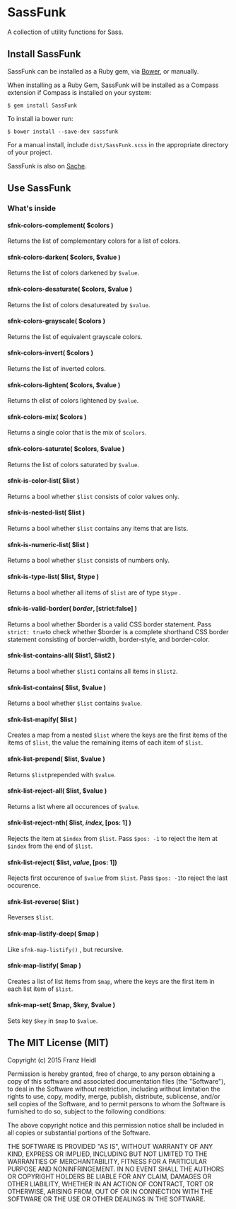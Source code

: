 # SassFunk

A collection of utility functions for Sass.

## Install SassFunk

SassFunk can be installed as a Ruby gem, via [Bower](http://bower.io), or manually.

When installing as a Ruby Gem, SassFunk will be installed as a Compass extension if Compass is installed on your system:

    $ gem install SassFunk
    
    
To install ia bower run:

	$ bower install --save-dev sassfunk
	
For a manual install, include `dist/SassFunk.scss` in the appropriate directory of your project.

SassFunk is also on [Sache](http://sache.in).



## Use SassFunk

### What's inside

#### sfnk-colors-complement( $colors )
Returns the list of complementary colors for a list of colors.

#### sfnk-colors-darken( $colors, $value )
Returns the list of colors darkened by `$value`.

#### sfnk-colors-desaturate( $colors, $value )
Returns the list of colors desatureated by `$value`.

#### sfnk-colors-grayscale( $colors )
Returns the list of equivalent grayscale colors.

#### sfnk-colors-invert( $colors )
Returns the list of inverted colors.

#### sfnk-colors-lighten( $colors, $value )
Returns th elist of colors lightened by `$value`.

#### sfnk-colors-mix( $colors )
Returns a single color that is the mix of `$colors`.

#### sfnk-colors-saturate( $colors, $value )
Returns the list of colors saturated by `$value`.

#### sfnk-is-color-list( $list )
Returns a bool whether `$list` consists of color values only.

#### sfnk-is-nested-list( $list )
Returns a bool whether `$list` contains any items that are lists.

#### sfnk-is-numeric-list( $list )
Returns a bool whether `$list` consists of numbers only.

#### sfnk-is-type-list( $list, $type )
Returns a bool whether all items of `$list` are of type `$type` .

#### sfnk-is-valid-border( $border, [$strict:false] )
Returns a bool whether $border is a valid CSS border statement. Pass `strict: true`to check whether $border is a complete shorthand CSS border statement consisting of border-width, border-style, and border-color.

#### sfnk-list-contains-all( $list1, $list2 )
Returns a bool whether `$list1` contains all items in `$list2`.

#### sfnk-list-contains( $list, $value )
Returns a bool whether `$list` contains `$value`.

#### sfnk-list-mapify( $list )
Creates a map from a nested `$list` where the keys are the first items of the items of `$list`, the value the remaining items of each item of `$list`.

#### sfnk-list-prepend( $list, $value )
Returns `$list`prepended with `$value`.

#### sfnk-list-reject-all( $list, $value )
Returns a list where all occurences of `$value`.

#### sfnk-list-reject-nth( $list, $index, [$pos: 1] )
Rejects the item at `$index` from `$list`. Pass `$pos: -1` to reject the item at `$index` from the end of `$list`.

#### sfnk-list-reject( $list, $value, [$pos: 1])
Rejects first occurence of `$value` from `$list`. Pass `$pos: -1`to reject the last occurence.

#### sfnk-list-reverse( $list )
Reverses `$list`.

#### sfnk-map-listify-deep( $map )
Like `sfnk-map-listify()` , but recursive.

#### sfnk-map-listify( $map )
Creates a list of list items from `$map`, where the keys are the first item in each list item of `$list`.

#### sfnk-map-set( $map, $key, $value )
Sets key `$key` in `$map` to `$value`.


The MIT License (MIT)
---


Copyright (c) 2015 Franz Heidl

Permission is hereby granted, free of charge, to any person obtaining a copy
of this software and associated documentation files (the "Software"), to deal
in the Software without restriction, including without limitation the rights
to use, copy, modify, merge, publish, distribute, sublicense, and/or sell
copies of the Software, and to permit persons to whom the Software is
furnished to do so, subject to the following conditions:

The above copyright notice and this permission notice shall be included in
all copies or substantial portions of the Software.

THE SOFTWARE IS PROVIDED "AS IS", WITHOUT WARRANTY OF ANY KIND, EXPRESS OR
IMPLIED, INCLUDING BUT NOT LIMITED TO THE WARRANTIES OF MERCHANTABILITY,
FITNESS FOR A PARTICULAR PURPOSE AND NONINFRINGEMENT. IN NO EVENT SHALL THE
AUTHORS OR COPYRIGHT HOLDERS BE LIABLE FOR ANY CLAIM, DAMAGES OR OTHER
LIABILITY, WHETHER IN AN ACTION OF CONTRACT, TORT OR OTHERWISE, ARISING FROM,
OUT OF OR IN CONNECTION WITH THE SOFTWARE OR THE USE OR OTHER DEALINGS IN
THE SOFTWARE.